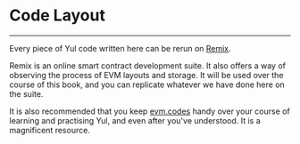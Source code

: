 # Code Layout

---

Every piece of Yul code written here can be rerun on [Remix](https://remix.ethereum.org/).

Remix is an online smart contract development suite. It also offers a way of observing the process of EVM layouts and storage. It will be used over the course of this book, and you can replicate whatever we have done here on the suite.

It is also recommended that you keep [evm.codes](https://evm.codes) handy over your course of learning and practising Yul, and even after you've understood. It is a magnificent resource.